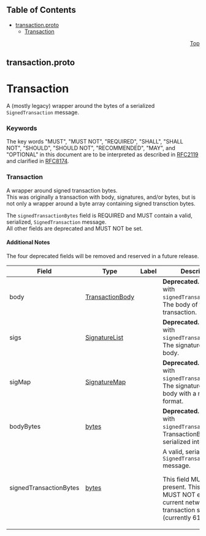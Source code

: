 ## Table of Contents

- [transaction.proto](#transaction-proto)
    - [Transaction](#proto-Transaction)
  



<a name="transaction-proto"></a>
<p align="right"><a href="#top">Top</a></p>

## transaction.proto
# Transaction
A (mostly legacy) wrapper around the bytes of a
serialized `SignedTransaction` message.

### Keywords
The key words "MUST", "MUST NOT", "REQUIRED", "SHALL", "SHALL NOT",
"SHOULD", "SHOULD NOT", "RECOMMENDED", "MAY", and "OPTIONAL" in this
document are to be interpreted as described in
[RFC2119](https://www.ietf.org/rfc/rfc2119) and clarified in
[RFC8174](https://www.ietf.org/rfc/rfc8174).


<a name="proto-Transaction"></a>

### Transaction
A wrapper around signed transaction bytes.<br/>
This was originally a transaction with body, signatures, and/or bytes,
but is not only a wrapper around a byte array containing signed transction
bytes.

The `signedTransactionBytes` field is REQUIRED and MUST contain a valid,
serialized, `SignedTransaction` message.<br/>
All other fields are deprecated and MUST NOT be set.

#### Additional Notes
The four deprecated fields will be removed and reserved in a future release.


| Field | Type | Label | Description |
| ----- | ---- | ----- | ----------- |
| body | [TransactionBody](#proto-TransactionBody) |  | **Deprecated.** Replaced with `signedTransactionBytes`.<br/> The body of the transaction. |
| sigs | [SignatureList](#proto-SignatureList) |  | **Deprecated.** Replaced with `signedTransactionBytes`.<br/> The signatures on the body. |
| sigMap | [SignatureMap](#proto-SignatureMap) |  | **Deprecated.** Replaced with `signedTransactionBytes`.<br/> The signatures on the body with a newer format. |
| bodyBytes | [bytes](#bytes) |  | **Deprecated.** Replaced with `signedTransactionBytes`.<br/> TransactionBody serialized into bytes. |
| signedTransactionBytes | [bytes](#bytes) |  | A valid, serialized, `SignedTransaction` message. <p> This field MUST be present. This field MUST NOT exceed the current network transaction size limit (currently 6144 bytes). |





 <!-- end messages -->

 <!-- end enums -->

 <!-- end HasExtensions -->

 <!-- end services -->




